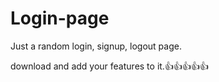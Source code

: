 # Login-page

Just a random login, signup, logout page.

download and add your features to it.👍👍👍👍👍
